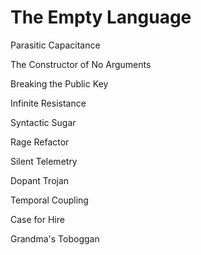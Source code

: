 # The Empty Language

Parasitic Capacitance

The Constructor of No Arguments

Breaking the Public Key

Infinite Resistance

Syntactic Sugar

Rage Refactor

Silent Telemetry

Dopant Trojan

Temporal Coupling

Case for Hire

Grandma's Toboggan
